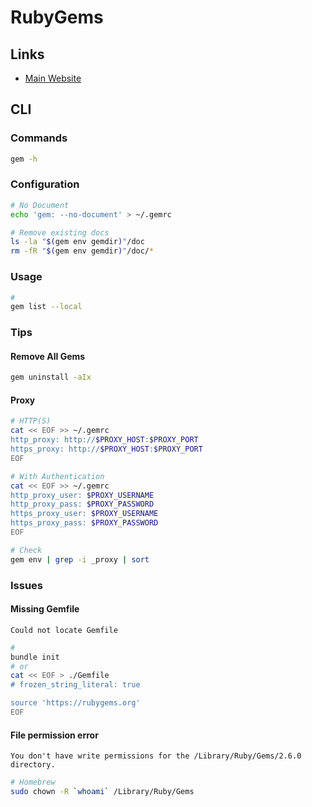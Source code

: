 # RubyGems

## Links

- [Main Website](https://rubygems.org/)

## CLI

### Commands

```sh
gem -h
```

### Configuration

```sh
# No Document
echo 'gem: --no-document' > ~/.gemrc

# Remove existing docs
ls -la "$(gem env gemdir)"/doc
rm -fR "$(gem env gemdir)"/doc/*
```

### Usage

```sh
#
gem list --local
```

### Tips

#### Remove All Gems

```sh
gem uninstall -aIx
```

#### Proxy

```sh
# HTTP(S)
cat << EOF >> ~/.gemrc
http_proxy: http://$PROXY_HOST:$PROXY_PORT
https_proxy: http://$PROXY_HOST:$PROXY_PORT
EOF

# With Authentication
cat << EOF >> ~/.gemrc
http_proxy_user: $PROXY_USERNAME
http_proxy_pass: $PROXY_PASSWORD
https_proxy_user: $PROXY_USERNAME
https_proxy_pass: $PROXY_PASSWORD
EOF

# Check
gem env | grep -i _proxy | sort
```

### Issues

#### Missing Gemfile

```log
Could not locate Gemfile
```

```sh
#
bundle init
# or
cat << EOF > ./Gemfile
# frozen_string_literal: true

source 'https://rubygems.org'
EOF
```

#### File permission error

```log
You don't have write permissions for the /Library/Ruby/Gems/2.6.0 directory.
```

```sh
# Homebrew
sudo chown -R `whoami` /Library/Ruby/Gems
```
